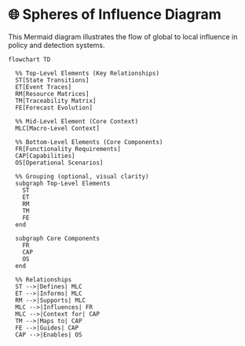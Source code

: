 # 🌐 Spheres of Influence Diagram

This Mermaid diagram illustrates the flow of global to local influence in policy and detection systems.

```mermaid
flowchart TD

  %% Top-Level Elements (Key Relationships)
  ST[State Transitions]
  ET[Event Traces]
  RM[Resource Matrices]
  TM[Traceability Matrix]
  FE[Forecast Evolution]

  %% Mid-Level Element (Core Context)
  MLC[Macro-Level Context]

  %% Bottom-Level Elements (Core Components)
  FR[Functionality Requirements]
  CAP[Capabilities]
  OS[Operational Scenarios]

  %% Grouping (optional, visual clarity)
  subgraph Top-Level Elements
    ST
    ET
    RM
    TM
    FE
  end

  subgraph Core Components
    FR
    CAP
    OS
  end

  %% Relationships
  ST -->|Defines| MLC
  ET -->|Informs| MLC
  RM -->|Supports| MLC
  MLC -->|Influences| FR
  MLC -->|Context for| CAP
  TM -->|Maps to| CAP
  FE -->|Guides| CAP
  CAP -->|Enables| OS
